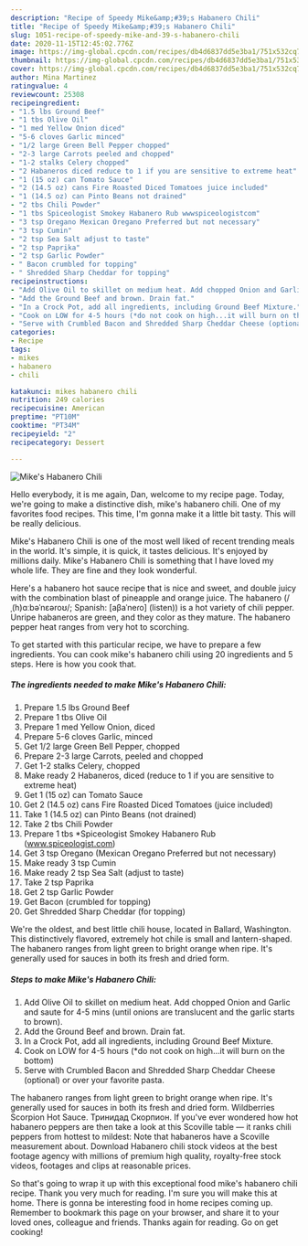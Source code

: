 ```yaml
---
description: "Recipe of Speedy Mike&amp;#39;s Habanero Chili"
title: "Recipe of Speedy Mike&amp;#39;s Habanero Chili"
slug: 1051-recipe-of-speedy-mike-and-39-s-habanero-chili
date: 2020-11-15T12:45:02.776Z
image: https://img-global.cpcdn.com/recipes/db4d6837dd5e3ba1/751x532cq70/mikes-habanero-chili-recipe-main-photo.jpg
thumbnail: https://img-global.cpcdn.com/recipes/db4d6837dd5e3ba1/751x532cq70/mikes-habanero-chili-recipe-main-photo.jpg
cover: https://img-global.cpcdn.com/recipes/db4d6837dd5e3ba1/751x532cq70/mikes-habanero-chili-recipe-main-photo.jpg
author: Mina Martinez
ratingvalue: 4
reviewcount: 25308
recipeingredient:
- "1.5 lbs Ground Beef"
- "1 tbs Olive Oil"
- "1 med Yellow Onion diced"
- "5-6 cloves Garlic minced"
- "1/2 large Green Bell Pepper chopped"
- "2-3 large Carrots peeled and chopped"
- "1-2 stalks Celery chopped"
- "2 Habaneros diced reduce to 1 if you are sensitive to extreme heat"
- "1 (15 oz) can Tomato Sauce"
- "2 (14.5 oz) cans Fire Roasted Diced Tomatoes juice included"
- "1 (14.5 oz) can Pinto Beans not drained"
- "2 tbs Chili Powder"
- "1 tbs Spiceologist Smokey Habanero Rub wwwspiceologistcom"
- "3 tsp Oregano Mexican Oregano Preferred but not necessary"
- "3 tsp Cumin"
- "2 tsp Sea Salt adjust to taste"
- "2 tsp Paprika"
- "2 tsp Garlic Powder"
- " Bacon crumbled for topping"
- " Shredded Sharp Cheddar for topping"
recipeinstructions:
- "Add Olive Oil to skillet on medium heat. Add chopped Onion and Garlic and saute for 4-5 mins (until onions are translucent and the garlic starts to brown)."
- "Add the Ground Beef and brown. Drain fat."
- "In a Crock Pot, add all ingredients, including Ground Beef Mixture."
- "Cook on LOW for 4-5 hours (*do not cook on high...it will burn on the bottom)"
- "Serve with Crumbled Bacon and Shredded Sharp Cheddar Cheese (optional) or over your favorite pasta."
categories:
- Recipe
tags:
- mikes
- habanero
- chili

katakunci: mikes habanero chili 
nutrition: 249 calories
recipecuisine: American
preptime: "PT10M"
cooktime: "PT34M"
recipeyield: "2"
recipecategory: Dessert

---
```



![Mike&#39;s Habanero Chili](https://img-global.cpcdn.com/recipes/db4d6837dd5e3ba1/751x532cq70/mikes-habanero-chili-recipe-main-photo.jpg)

Hello everybody, it is me again, Dan, welcome to my recipe page. Today, we're going to make a distinctive dish, mike&#39;s habanero chili. One of my favorites food recipes. This time, I'm gonna make it a little bit tasty. This will be really delicious.

Mike&#39;s Habanero Chili is one of the most well liked of recent trending meals in the world. It's simple, it is quick, it tastes delicious. It's enjoyed by millions daily. Mike&#39;s Habanero Chili is something that I have loved my whole life. They are fine and they look wonderful.

Here&#39;s a habanero hot sauce recipe that is nice and sweet, and double juicy with the combination blast of pineapple and orange juice. The habanero (/ˌ(h)ɑːbəˈnɛəroʊ/; Spanish: [aβaˈneɾo] (listen)) is a hot variety of chili pepper. Unripe habaneros are green, and they color as they mature. The habanero pepper heat ranges from very hot to scorching.


To get started with this particular recipe, we have to prepare a few ingredients. You can cook mike&#39;s habanero chili using 20 ingredients and 5 steps. Here is how you cook that.

<!--inarticleads1-->

##### The ingredients needed to make Mike&#39;s Habanero Chili:

1. Prepare 1.5 lbs Ground Beef
1. Prepare 1 tbs Olive Oil
1. Prepare 1 med Yellow Onion, diced
1. Prepare 5-6 cloves Garlic, minced
1. Get 1/2 large Green Bell Pepper, chopped
1. Prepare 2-3 large Carrots, peeled and chopped
1. Get 1-2 stalks Celery, chopped
1. Make ready 2 Habaneros, diced (reduce to 1 if you are sensitive to extreme heat)
1. Get 1 (15 oz) can Tomato Sauce
1. Get 2 (14.5 oz) cans Fire Roasted Diced Tomatoes (juice included)
1. Take 1 (14.5 oz) can Pinto Beans (not drained)
1. Take 2 tbs Chili Powder
1. Prepare 1 tbs *Spiceologist Smokey Habanero Rub (www.spiceologist.com)
1. Get 3 tsp Oregano (Mexican Oregano Preferred but not necessary)
1. Make ready 3 tsp Cumin
1. Make ready 2 tsp Sea Salt (adjust to taste)
1. Take 2 tsp Paprika
1. Get 2 tsp Garlic Powder
1. Get  Bacon (crumbled for topping)
1. Get  Shredded Sharp Cheddar (for topping)


We&#39;re the oldest, and best little chili house, located in Ballard, Washington. This distinctively flavored, extremely hot chile is small and lantern-shaped. The habanero ranges from light green to bright orange when ripe. It&#39;s generally used for sauces in both its fresh and dried form. 

<!--inarticleads2-->

##### Steps to make Mike&#39;s Habanero Chili:

1. Add Olive Oil to skillet on medium heat. Add chopped Onion and Garlic and saute for 4-5 mins (until onions are translucent and the garlic starts to brown).
1. Add the Ground Beef and brown. Drain fat.
1. In a Crock Pot, add all ingredients, including Ground Beef Mixture.
1. Cook on LOW for 4-5 hours (*do not cook on high...it will burn on the bottom)
1. Serve with Crumbled Bacon and Shredded Sharp Cheddar Cheese (optional) or over your favorite pasta.


The habanero ranges from light green to bright orange when ripe. It&#39;s generally used for sauces in both its fresh and dried form. Wildberries Scorpion Hot Sauce. Тринидад Скорпион. If you&#39;ve ever wondered how hot habanero peppers are then take a look at this Scoville table — it ranks chili peppers from hottest to mildest: Note that habaneros have a Scoville measurement about. Download Habanero chili stock videos at the best footage agency with millions of premium high quality, royalty-free stock videos, footages and clips at reasonable prices. 

So that's going to wrap it up with this exceptional food mike&#39;s habanero chili recipe. Thank you very much for reading. I'm sure you will make this at home. There is gonna be interesting food in home recipes coming up. Remember to bookmark this page on your browser, and share it to your loved ones, colleague and friends. Thanks again for reading. Go on get cooking!
